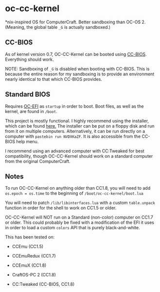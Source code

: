 # oc-cc-kernel
\*nix-inspired OS for ComputerCraft. Better sandboxing than OC-OS 2. (Meaning, the global table `_G` is actually sandboxed.)

## CC-BIOS
As of kernel version 0.7, OC-CC-Kernel can be booted using [CC-BIOS](https://github.com/ocawesome101/cc-bios). Everything should work.

NOTE: Sandboxing of `_G` is disabled when booting with CC-BIOS. This is because the entire reason for my sandboxing is to provide an environment nearly identical to that which CC-BIOS provides.

## Standard BIOS
Requires [OC-EFI](https://github.com/ocawesome101/ocbios/blob/master/uefi.lua) as `startup` in order to boot. Boot files, as well as the kernel, are found in `/boot`.



This project is mostly functional. I highly recommend using the installer, which can be found [here.](https://pastebin.com/NVDXKaZF) The installer can be put on a floppy disk and run from it on multiple computers. Alternatively, it can be run directly on a computer with `pastebin run NVDXKaZF`. It is also accessible from the CC-BIOS help menu.

I recommend using an advanced computer with CC:Tweaked for best compatibility, though OC-CC-Kernel should work on a standard computer from the original ComputerCraft.

## Notes
To run OC-CC-Kernel on anything older than CC1.8, you will need to add `os.epoch = os.time` to the beginning of `/boot/oc-cc-kernel/boot.lua`

You will need to patch `/lib/libinterfaces.lua` with a custom `table.unpack` function in order for the shell to work on CC1.5 or older.

OC-CC-Kernel will NOT run on a Standard (non-color) computer on CC1.7 or older. This could probably be fixed with a modification of the EFI it uses in order to load a custom `colors` API that is purely black-and-white.

This has been tested on:

- CCEmu (CC1.5)

- CCEmuRedux (CC1.7)

- CCEmuX (CC1.8)

- CraftOS-PC 2 (CC1.8)

- CC:Tweaked (CC-BIOS, CC1.8)
